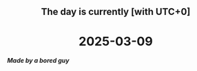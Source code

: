 <h2 align=center>The day is currently [with UTC+0]</h2>
<h1 align=center><!--TIME BEGIN-->2025-03-09<!--TIME END--></h1>
<h5>Made by a bored guy</h5>
